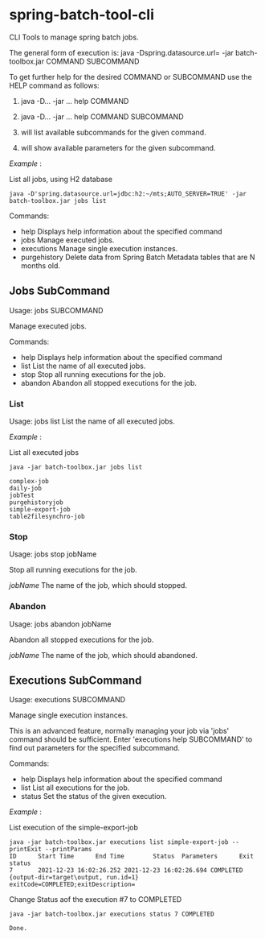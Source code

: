 # spring-batch-tool-cli

CLI Tools to manage spring batch jobs.


The general form of execution is:
java -Dspring.datasource.url= -jar batch-toolbox.jar COMMAND SUBCOMMAND

To get further help for the desired COMMAND or SUBCOMMAND use the HELP command
as follows:

1. java -D... -jar ... help COMMAND
2. java -D... -jar ... help COMMAND SUBCOMMAND

1. will list available subcommands for the given command.
2. will show available parameters for the given subcommand.

_Example_ :

List all jobs, using H2 database

```
java -D'spring.datasource.url=jdbc:h2:~/mts;AUTO_SERVER=TRUE' -jar batch-toolbox.jar jobs list
```

Commands:
-  help          Displays help information about the specified command
-  jobs          Manage executed jobs.
-  executions    Manage single execution instances.
-  purgehistory  Delete data from Spring Batch Metadata tables that are N months old.


## Jobs SubCommand

Usage:  jobs SUBCOMMAND

Manage executed jobs.

Commands:
-  help     Displays help information about the specified command
-  list     List the name of all executed jobs.
-  stop     Stop all running executions for the job.
-  abandon  Abandon all stopped executions for the job.

### List

Usage:  jobs list
List the name of all executed jobs.

_Example_ :

List all executed jobs

```
java -jar batch-toolbox.jar jobs list

complex-job
daily-job
jobTest
purgehistoryjob
simple-export-job
table2filesynchro-job
```

### Stop

Usage:  jobs stop jobName

Stop all running executions for the job.

   _jobName_   The name of the job, which should stopped.

### Abandon

Usage:  jobs abandon jobName

Abandon all stopped executions for the job.

   _jobName_   The name of the job, which should abandoned.


## Executions SubCommand

Usage:  executions SUBCOMMAND

Manage single execution instances.

This is an advanced feature, normally managing your job via 'jobs' command should be sufficient.
Enter 'executions help SUBCOMMAND' to find out parameters for the specified subcommand.

Commands:
-  help    Displays help information about the specified command
-  list    List all executions for the job.
-  status  Set the status of the given execution.

_Example_ :

List execution of the simple-export-job

```
java -jar batch-toolbox.jar executions list simple-export-job --printExit --printParams
ID      Start Time      End Time        Status  Parameters      Exit status
7       2021-12-23 16:02:26.252 2021-12-23 16:02:26.694 COMPLETED       {output-dir=target\output, run.id=1}    exitCode=COMPLETED;exitDescription=
```

Change Status aof the execution #7 to COMPLETED

```
java -jar batch-toolbox.jar executions status 7 COMPLETED

Done.
```